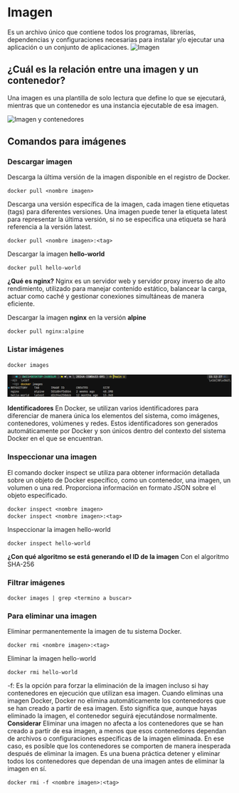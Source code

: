 # Imagen
Es un archivo único que contiene todos los programas, librerías, dependencias y configuraciones necesarias para instalar y/o ejecutar una aplicación o un conjunto de aplicaciones.
![Imagen](imagenes/imagen.PNG)


## ¿Cuál es la relación entre una imagen y un contenedor? 
Una imagen es una plantilla de solo lectura que define lo que se ejecutará, mientras que un contenedor es una instancia ejecutable de esa imagen.

![Imagen y contenedores](imagenes/imagenYcontenedores.JPG)
## Comandos para imágenes

### Descargar imagen
Descarga la última versión de la imagen disponible en el registro de Docker.

```
docker pull <nombre imagen> 
```

Descarga una versión específica de la imagen, cada imagen tiene etiquetas (tags) para diferentes versiones.
Una imagen puede tener la etiqueta latest para representar la última versión, si no se especifica una etiqueta se hará referencia a la versión latest.

```
docker pull <nombre imagen>:<tag>
```

Descargar la imagen **hello-world**
```
docker pull hello-world 
```

**¿Qué es nginx?**
Nginx es un servidor web y servidor proxy inverso de alto rendimiento, utilizado para manejar contenido estático, balancear la carga, actuar como caché y gestionar conexiones simultáneas de manera eficiente.

Descargar la imagen  **nginx** en la versión **alpine**
```
docker pull nginx:alpine
```

### Listar imágenes

```
docker images
```

![Docker Images](imagenes/dockerImages.png)

**Identificadores**
En Docker, se utilizan varios identificadores para diferenciar de manera única los elementos del sistema, como imágenes, contenedores, volúmenes y redes. Estos identificadores son generados automáticamente por Docker y son únicos dentro del contexto del sistema Docker en el que se encuentran. 

### Inspeccionar una imagen
El comando docker inspect se utiliza para obtener información detallada sobre un objeto de Docker específico, como un contenedor, una imagen, un volumen o una red.  Proporciona información en formato JSON sobre el objeto especificado.

```
docker inspect <nombre imagen>
docker inspect <nombre imagen>:<tag>
```

Inspeccionar la imagen hello-world 
```
docker inspect hello-world
```

**¿Con qué algoritmo se está generando el ID de la imagen**
Con el algoritmo SHA-256

### Filtrar imágenes

```
docker images | grep <termino a buscar>

```

### Para eliminar una imagen
Eliminar permanentemente la imagen de tu sistema Docker.

```
docker rmi <nombre imagen>:<tag>
```

Eliminar la imagen hello-world 
```
docker rmi hello-world
```

-f: Es la opción para forzar la eliminación de la imagen incluso si hay contenedores en ejecución que utilizan esa imagen.
Cuando eliminas una imagen Docker, Docker no elimina automáticamente los contenedores que se han creado a partir de esa imagen. Esto significa que, aunque hayas eliminado la imagen, el contenedor seguirá ejecutándose normalmente.  
**Considerar**
Eliminar una imagen no afecta a los contenedores que se han creado a partir de esa imagen, a menos que esos contenedores dependan de archivos o configuraciones específicas de la imagen eliminada. En ese caso, es posible que los contenedores se comporten de manera inesperada después de eliminar la imagen.
Es una buena práctica detener y eliminar todos los contenedores que dependan de una imagen antes de eliminar la imagen en sí.

```
docker rmi -f <nombre imagen>:<tag>
```

